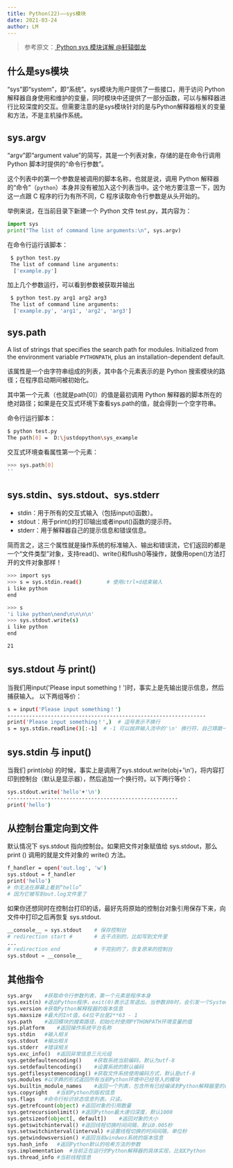 ```yaml
---
title: Python(22)——sys模块
date: 2021-03-24
author: LM
---
```


> 参考原文：[ Python sys 模块详解   @轩辕御龙  ](https://zhuanlan.zhihu.com/p/150835014)

## 什么是sys模块

“sys”即“system”，即“系统”。sys模块为用户提供了一些接口，用于访问 Python 解释器自身使用和维护的变量，同时模块中还提供了一部分函数，可以与解释器进行比较深度的交互。但需要注意的是sys模块针对的是与Python解释器相关的变量和方法，不是主机操作系统。

## sys.argv

“argv”即“argument value”的简写，其是一个列表对象，存储的是在命令行调用 Python 脚本时提供的“命令行参数”。

这个列表中的第一个参数是被调用的脚本名称，也就是说，调用 Python 解释器的“命令”（`python`）本身并没有被加入这个列表当中。这个地方要注意一下，因为这一点跟 C 程序的行为有所不同，C 程序读取命令行参数是从头开始的。

举例来说，在当前目录下新建一个 Python 文件 test.py，其内容为：

```python
import sys
print("The list of command line arguments:\n", sys.argv)
```

在命令行运行该脚本：

```bash
 $ python test.py
 The list of command line arguments:
  ['example.py'] 
```

加上几个参数运行，可以看到参数被获取并输出

```bash
 $ python test.py arg1 arg2 arg3
 The list of command line arguments:
  ['example.py', 'arg1', 'arg2', 'arg3']
```

## sys.path

A list of strings that specifies the search path for modules. Initialized from the environment variable `PYTHONPATH`, plus an installation-dependent default.

该属性是一个由字符串组成的列表，其中各个元素表示的是 Python 搜索模块的路径；在程序启动期间被初始化。

其中第一个元素（也就是path[0]）的值是最初调用 Python 解释器的脚本所在的绝对路径；如果是在交互式环境下查看sys.path的值，就会得到一个空字符串。

命令行运行脚本：

```bash
$ python test.py
The path[0] =  D:\justdopython\sys_example
```

交互式环境查看属性第一个元素：

```bash
>>> sys.path[0]
''
```

## sys.stdin、sys.stdout、sys.stderr

- stdin：用于所有的交互式输入（包括input()函数）。
- stdout：用于print()的打印输出或者input()函数的提示符。
- stderr：用于解释器自己的提示信息和错误信息。

简而言之，这三个属性就是操作系统的标准输入、输出和错误流，它们返回的都是一个“文件类型”对象，支持read()、write()和flush()等操作，就像用open()方法打开的文件对象那样！

```bash
>>> import sys
>>> s = sys.stdin.read()        # 使用ctrl+d结束输入
i like python
end

>>> s
'i like python\nend\n\n\n\n'
>>> sys.stdout.write(s)
i like python
end

21
```

## sys.stdout 与 print()

当我们用input('Please input something！')时，事实上是先输出提示信息，然后捕获输入。 以下两组等价：

```bash
s = input('Please input something！')
----------------------------------------------------------------
print('Please input something！',)  # 逗号表示不换行
s = sys.stdin.readline()[:-1]  # -1 可以抛弃输入流中的'\n' 换行符，自己琢磨一下为什么。
```

## sys.stdin 与 input()

当我们 print(obj) 的时候，事实上是调用了sys.stdout.write(obj+'\n')，将内容打印到控制台（默认是显示器），然后追加一个换行符。以下两行等价：

```bash
sys.stdout.write('hello'+'\n') 
-------------------------------------------------------
print('hello')
```

## 从控制台重定向到文件

默认情况下 sys.stdout 指向控制台。如果把文件对象赋值给 sys.stdout，那么 print () 调用的就是文件对象的 write() 方法。

```bash
f_handler = open('out.log', 'w') 
sys.stdout = f_handler 
print('hello')
# 你无法在屏幕上看到“hello”
# 因为它被写到out.log文件里了
```

如果你还想同时在控制台打印的话，最好先将原始的控制台对象引用保存下来，向文件中打印之后再恢复 sys.stdout.

```python
__console__ = sys.stdout    # 保存控制台
# redirection start #       # 去干点别的，比如写到文件里
... 
# redirection end           # 干完别的了，恢复原来的控制台
sys.stdout = __console__
```

## 其他指令

```python
sys.argv    #获取命令行参数列表，第一个元素是程序本身
sys.exit(n) #退出Python程序，exit(0)表示正常退出。当参数非0时，会引发一个SystemExit异常，可以在程序中捕获该异常
sys.version #获取Python解释程器的版本信息
sys.maxsize #最大的Int值，64位平台是2**63 - 1
sys.path    #返回模块的搜索路径，初始化时使用PYTHONPATH环境变量的值
sys.platform    #返回操作系统平台名称
sys.stdin   #输入相关
sys.stdout  #输出相关
sys.stderr  #错误相关
sys.exc_info()  #返回异常信息三元元组
sys.getdefaultencoding()    #获取系统当前编码，默认为utf-8
sys.setdefaultencoding()    #设置系统的默认编码
sys.getfilesystemencoding() #获取文件系统使用编码方式，默认是utf-8
sys.modules #以字典的形式返回所有当前Python环境中已经导入的模块
sys.builtin_module_names    #返回一个列表，包含所有已经编译到Python解释器里的模块的名字
sys.copyright   #当前Python的版权信息
sys.flags   #命令行标识状态信息列表。只读。
sys.getrefcount(object) #返回对象的引用数量
sys.getrecursionlimit() #返回Python最大递归深度，默认1000
sys.getsizeof(object[, default])    #返回对象的大小
sys.getswitchinterval() #返回线程切换时间间隔，默认0.005秒
sys.setswitchinterval(interval) #设置线程切换的时间间隔，单位秒
sys.getwindowsversion() #返回当前windwos系统的版本信息
sys.hash_info   #返回Python默认的哈希方法的参数
sys.implementation  #当前正在运行的Python解释器的具体实现，比如CPython
sys.thread_info #当前线程信息
```


